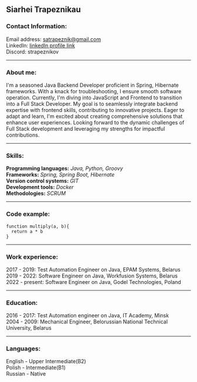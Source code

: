 ## Siarhei Trapeznikau
  
### Contact Information:
Email address: satrapeznik@gmail.com  
LinkedIn: [linkedIn profile link](https://www.linkedin.com/in/sergei-trapeznikov-b90606137/)  
Discord: strapeznikov

---

### About me:
I'm a seasoned Java Backend Developer proficient in Spring, Hibernate frameworks. With a knack for troubleshooting, I ensure smooth software operation. Currently, I'm diving into JavaScript and Frontend to transition into a Full Stack Developer.
My goal is to seamlessly integrate backend expertise with frontend skills, contributing to innovative projects. Eager to adapt and learn, I'm excited about creating comprehensive solutions that enhance user experiences.
Looking forward to the dynamic challenges of Full Stack development and leveraging my strengths for impactful contributions.

***

### Skills:
**Programming languages:** _Java, Python, Groovy_  
**Frameworks:** _Spring, Spring Boot, Hibernate_  
**Version control systems:** _GIT_  
**Development tools:** _Docker_  
**Methodologies:** _SCRUM_  

---

### Code example:
```
function multiply(a, b){
  return a * b
}
```

---

### Work experience:  
2017 - 2019:  Test Automation Engineer on Java, EPAM Systems, Belarus  
2019 - 2022:  Software Engineer on Java, Workfusion Systems, Belarus  
2022 - present:  Software Engineer on Java, Godel Technologies, Poland

---

### Education:
2016 - 2017:  Test Automation engineer on Java, IT Academy, Minsk  
2004 - 2009:  Mechanical Engineer, Belorussian National Technical University, Belarus  

---

### Languages:
English - Upper Intermediate(B2)  
Polish - Intermediate(B1)  
Russian - Native  

